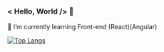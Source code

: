 ### < Hello, World /> 👋
🌱 I’m currently learning Front-end (React)(Angular) 


[![Top Langs](https://github-readme-stats.vercel.app/api?username=WendellMatheus&layout=compact)](https://github.com/WendellMatheus/github-readme-stats)



<!--
**WendellMatheus/WendellMatheus** is a ✨ _special_ ✨ repository because its `README.md` (this file) appears on your GitHub profile.

Here are some ideas to get you started:

- 🔭 I’m currently working on ...
- 🌱 I’m currently learning ...
- 👯 I’m looking to collaborate on ...
- 🤔 I’m looking for help with ...
- 💬 Ask me about ...
- 📫 How to reach me: ...
- 😄 Pronouns: ...
- ⚡ Fun fact: ...
- 
-->
